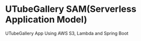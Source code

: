 # UTubeGallery SAM(Serverless Application Model)
UTubeGallery App Using AWS S3, Lambda and Spring Boot
